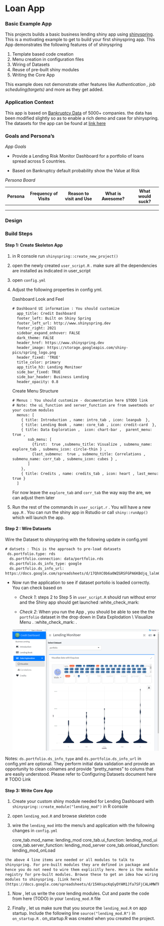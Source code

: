 Loan App
================

### Basic Example App

This projects builds a basic business lending shiny app using
[shinyspring](https://shambhu112.github.io/shinyspring/index.html). This
is a motivating example to get to build your first shinyspring app. This
App demonstrates the following features of of shinyspring

1.  Template based code creation
2.  Menu creation in configuration files
3.  Wiring of Datasets
4.  Reuse of pre-built shiny modules
5.  Writing the Core App

This example does not demonstrate other features like *Authentication ,
job scheduling(targets)* and more as they get added.

### Application Context

This app is based on [Bankruptcy
Data](https://www.kaggle.com/fedesoriano/company-bankruptcy-prediction)
of 5000+ companies. the data has been modified slightly so as to enable
a rich demo and case for shinyspring. The datasets for the app can be
found at [link
here](https://github.com/shambhu112/loan_app_basic/tree/master/data)

### Goals and Persona’s

*App Goals*

-   Provide a Lending Risk Monitor Dashboard for a portfolio of loans
    spread across 5 countries.

-   Based on Bankruptcy default probability show the Value at Risk

*Persona Board*

| Persona | Frequency of Visits | Reason to visit and Use | What is Awesome? | What would suck? |
|:-------:|:-------------------:|:-----------------------:|:----------------:|:----------------:|
|         |                     |                         |                  |                  |
|         |                     |                         |                  |                  |
|         |                     |                         |                  |                  |

### Design

### Build Steps

#### Step 1: Create Skeleton App

1.  in R console run `shinyspring::create_new_project()`

2.  open the newly created `user_script.R` . make sure all the
    dependencies are installed as indicated in user\_script

3.  open `config.yml`

4.  Adjust the following properties in config yml.

    Dashboard Look and Feel

        # Dashboard UI information : You should customize
          app_title: Credit Dashboard
          footer_left: Built on Shiny Spring
          footer_left_url: http://www.shinyspring.dev
          footer_right: 2021
          sidebar_expand_onhover: FALSE
          dark_theme: FALSE
          header_href: https://www.shinyspring.dev
          header_image: https://storage.googleapis.com/shiny-pics/spring_logo.png
          header_fixed: 'TRUE'
          title_color: primary
          app_title_h3: Lending Monitoer
          side_bar_fixed: TRUE
          side_bar_header: Business Lending
          header_opacity: 0.8

    Create Menu Structure

        # Menus : You should customize - documentation here $TODO link
        # Note: the ui_function and server_function are from sweetmods or your custom modules
          menus: [
            { title: Introduction , name: intro_tab , icon: leanpub  },
            { title: Lending Book , name: core_tab , icon: credit-card  },
            { title: Data Exploration ,  icon: chart-bar ,  parent_menu: true ,
               sub_menu: [
                 {first:  true ,submenu_title: Visualize , submenu_name: explore_tab , submenu_icon: circle-thin } ,
                 {last_submenu:  true , submenu_title: Correlations , submenu_name: corr_tab , submenu_icon: cubes } ,
               ]
            },
            { title: Credits , name: credits_tab , icon: heart , last_menu: true }
          ]

    For now leave the `explore_tab` and `corr_tab` the way way the are,
    we can adjust them later

5.  Run the rest of the commands in `user_script.r` . You will have a
    new `app.R` . You can run the shiny app in Rstudio or call
    `shiny::runApp()` which will launch the app.

#### Step 2 : Wire Datasets

Wire the Dataset to shinyspring with the following update in config.yml

<!-- -->

    # datsets : This is the approach to pre-load datasets
     ds.portfolio.type: rds
      ds.portfolio.connection: data/portfolio.rds
      ds.portfolio.ds_info_type: google
      ds.portfolio.ds_info_url: https://docs.google.com/spreadsheets/d/17QhXC0b6a0WZGRSFGPA6KBdjq_lalm0TGi33hLBNsFI

<!-- -->

-   Now run the application to see if dataset portolio is loaded
    correctly. You can check based on

    -   *Check 1*: steps 2 to Step 5 in `user_script.R` should run
        without error and the Shiny app should get launched
        :white\_check\_mark:

    -   *Check 2*: When you run the App , you should be able to see the
        the `portfolio` dataset in the drop down in Data Explodation \\
        Visualize Menu . :white\_check\_mark: .

    ![](steps/step2/visualizescreen.PNG)

Notes: `ds.portfolio.ds_info_type` and `ds.portfolio.ds_info_url` in
config.yml are optional. They perform initial data validation and
provide an opportunity to clean colnames and provide “pretty\_names” to
colums that are easily understood. Please refer to Configuring Datasets
document here \# TODO Link

#### Step 3: Write Core App

1.  Create your custom shiny module needed for Lending Dashboard with
    `shinyspring::create_module("lending_mod")` in R console

2.  open `lending_mod.R` and browse skeleton code

3.  wire the `lending_mod` into the menu’s and application with the
    following changes in `config.yml`

    core\_tab.mod\_name: lending\_mod core\_tab.ui\_function:
    lending\_mod\_ui core\_tab.server\_function: lending\_mod\_server
    core\_tab.onload\_function: lending\_mod\_onLoad

<!-- -->

    the above 4 line items are needed or all modules to talk to shinyspring. For pre-built modules they are defined in package and hence you do not need to wire them explicitly here. Here is the module registry for pre-built modules. Browse these to get an idea how wiring modules to shinyspring. [Link here](https://docs.google.com/spreadsheets/d/15HXspcKqGyDYAM1Jfa7SFjCALHMWTPyTbjrXnWuHY2I/)

1.  Now , let us write the core lending modules. Cut and paste the code
    from here (TODO) in your `lending_mod.R` file

2.  Finally , let us make sure that you source the `lending_mod.R` on
    app startup. Include the following line `source("lending_mod.R")` in
    `on_startup.R` . on\_startup.R was created when you created the
    project.
